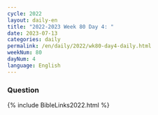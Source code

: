```yaml
---
cycle: 2022
layout: daily-en
title: "2022-2023 Week 80 Day 4: "
date: 2023-07-13
categories: daily
permalink: /en/daily/2022/wk80-day4-daily.html
weekNum: 80
dayNum: 4
language: English
---
```


### Question     

{% include BibleLinks2022.html %} 
